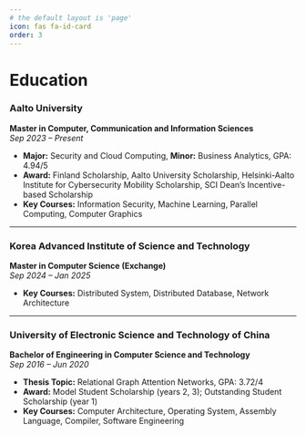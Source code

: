```yaml
---
# the default layout is 'page'
icon: fas fa-id-card
order: 3
---
```


# Education

### Aalto University  
**Master in Computer, Communication and Information Sciences**  
*Sep 2023 – Present*  
- **Major:** Security and Cloud Computing, **Minor:** Business Analytics, GPA: 4.94/5  
- **Award:** Finland Scholarship, Aalto University Scholarship, Helsinki-Aalto Institute for Cybersecurity Mobility Scholarship, SCI Dean’s Incentive-based Scholarship  
- **Key Courses:** Information Security, Machine Learning, Parallel Computing, Computer Graphics  

---

### Korea Advanced Institute of Science and Technology  
**Master in Computer Science (Exchange)**  
*Sep 2024 – Jan 2025*  
- **Key Courses:** Distributed System, Distributed Database, Network Architecture  

---

### University of Electronic Science and Technology of China  
**Bachelor of Engineering in Computer Science and Technology**  
*Sep 2016 – Jun 2020*  
- **Thesis Topic:** Relational Graph Attention Networks, GPA: 3.72/4  
- **Award:** Model Student Scholarship (years 2, 3); Outstanding Student Scholarship (year 1)  
- **Key Courses:** Computer Architecture, Operating System, Assembly Language, Compiler, Software Engineering  
 
